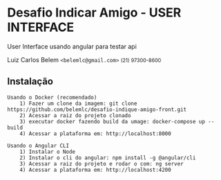 # Desafio Indicar Amigo - USER INTERFACE

User Interface usando angular para testar api

Luiz Carlos Belem `<belemlc@gmail.com>`
<small>(21) 97300-8600</small>

## Instalação
    Usando o Docker (recomendado)
        1) Fazer um clone da imagem: git clone https://github.com/belemlc/desafio-indique-amigo-front.git
        2) Acessar a raiz do projeto clonado
        3) executar docker fazendo build da umage: docker-compose up --build
        4) Acessar a plataforma em: http://localhost:8000

    Usando o Angular CLI
        1) Instalar o Node
        2) Instalar o cli do angular: npm install -g @angular/cli
        3) Acessar a raiz do projeto e rodar o com: ng server
        4) Acessar a plataforma em: http://localhost:4200

